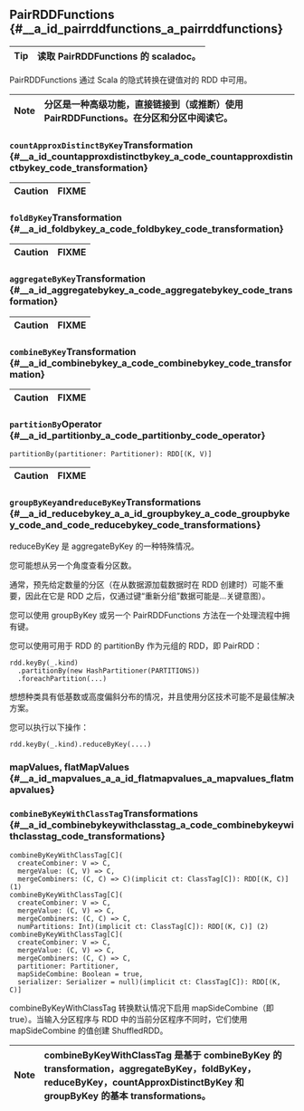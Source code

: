 ## PairRDDFunctions {#__a_id_pairrddfunctions_a_pairrddfunctions}

| Tip | 读取 PairRDDFunctions 的 scaladoc。 |
| :---: | :--- |


PairRDDFunctions 通过 Scala 的隐式转换在键值对的 RDD 中可用。

| Note | 分区是一种高级功能，直接链接到（或推断）使用 PairRDDFunctions。在分区和分区中阅读它。 |
| :---: | :--- |


### `countApproxDistinctByKey`Transformation {#__a_id_countapproxdistinctbykey_a_code_countapproxdistinctbykey_code_transformation}

| Caution | FIXME |
| :--- | :--- |


### `foldByKey`Transformation {#__a_id_foldbykey_a_code_foldbykey_code_transformation}

| Caution | FIXME |
| :--- | :--- |


### `aggregateByKey`Transformation {#__a_id_aggregatebykey_a_code_aggregatebykey_code_transformation}

| Caution | FIXME |
| :--- | :--- |


### `combineByKey`Transformation {#__a_id_combinebykey_a_code_combinebykey_code_transformation}

| Caution | FIXME |
| :--- | :--- |


### `partitionBy`Operator {#__a_id_partitionby_a_code_partitionby_code_operator}

```
partitionBy(partitioner: Partitioner): RDD[(K, V)]
```

| Caution | FIXME |
| :--- | :--- |


### `groupByKey`and`reduceByKey`Transformations {#__a_id_reducebykey_a_a_id_groupbykey_a_code_groupbykey_code_and_code_reducebykey_code_transformations}

reduceByKey 是 aggregateByKey 的一种特殊情况。

您可能想从另一个角度查看分区数。

通常，预先给定数量的分区（在从数据源加载数据时在 RDD 创建时）可能不重要，因此在它是 RDD 之后，仅通过键“重新分组”数据可能是...关键意图）。

您可以使用 groupByKey 或另一个 PairRDDFunctions 方法在一个处理流程中拥有键。

您可以使用可用于 RDD 的 partitionBy 作为元组的 RDD，即 PairRDD：

```
rdd.keyBy(_.kind)
  .partitionBy(new HashPartitioner(PARTITIONS))
  .foreachPartition(...)
```

想想种类具有低基数或高度偏斜分布的情况，并且使用分区技术可能不是最佳解决方案。

您可以执行以下操作：

```
rdd.keyBy(_.kind).reduceByKey(....)
```

### mapValues, flatMapValues {#__a_id_mapvalues_a_a_id_flatmapvalues_a_mapvalues_flatmapvalues}

### `combineByKeyWithClassTag`Transformations {#__a_id_combinebykeywithclasstag_a_code_combinebykeywithclasstag_code_transformations}

```
combineByKeyWithClassTag[C](
  createCombiner: V => C,
  mergeValue: (C, V) => C,
  mergeCombiners: (C, C) => C)(implicit ct: ClassTag[C]): RDD[(K, C)] (1)
combineByKeyWithClassTag[C](
  createCombiner: V => C,
  mergeValue: (C, V) => C,
  mergeCombiners: (C, C) => C,
  numPartitions: Int)(implicit ct: ClassTag[C]): RDD[(K, C)] (2)
combineByKeyWithClassTag[C](
  createCombiner: V => C,
  mergeValue: (C, V) => C,
  mergeCombiners: (C, C) => C,
  partitioner: Partitioner,
  mapSideCombine: Boolean = true,
  serializer: Serializer = null)(implicit ct: ClassTag[C]): RDD[(K, C)]
```

combineByKeyWithClassTag 转换默认情况下启用 mapSideCombine（即 true）。当输入分区程序与 RDD 中的当前分区程序不同时，它们使用 mapSideCombine 的值创建 ShuffledRDD。

| Note | combineByKeyWithClassTag 是基于 combineByKey 的 transformation，aggregateByKey，foldByKey，reduceByKey，countApproxDistinctByKey 和 groupByKey 的基本 transformations。 |
| :---: | :--- |








